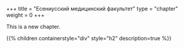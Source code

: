 +++
title = "Есениусский медицинский факультет"
type = "chapter"
weight = 0
+++

This is a new chapter.

{{% children containerstyle="div" style="h2" description=true %}}